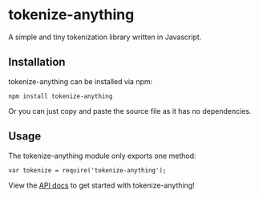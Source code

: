 tokenize-anything
=================

A simple and tiny tokenization library written in Javascript.

Installation
------------

tokenize-anything can be installed via npm:

`npm install tokenize-anything`

Or you can just copy and paste the source file as it has no dependencies.

Usage
------

The tokenize-anything module only exports one method:

`var tokenize = require('tokenize-anything');`

View the [API docs](docs/API.md) to get started with tokenize-anything!

